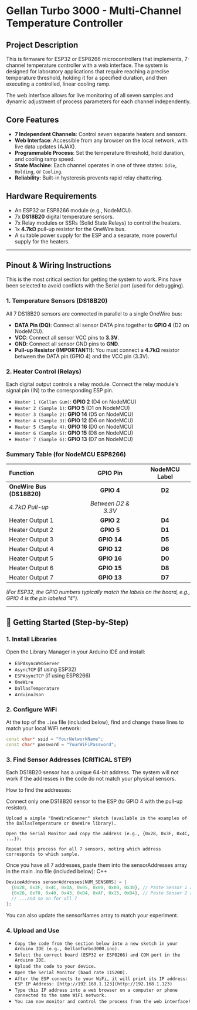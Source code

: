 # Gellan Turbo 3000 - Multi-Channel Temperature Controller

## Project Description

This is firmware for ESP32 or ESP8266 microcontrollers that implements, 7-channel temperature controller with a web interface. The system is designed for laboratory applications that require reaching a precise temperature threshold, holding it for a specified duration, and then executing a controlled, linear cooling ramp.

The web interface allows for live monitoring of all seven samples and dynamic adjustment of process parameters for each channel independently.

## Core Features

* **7 Independent Channels**: Control seven separate heaters and sensors.
* **Web Interface**: Accessible from any browser on the local network, with live data updates (AJAX).
* **Programmable Process**: Set the temperature threshold, hold duration, and cooling ramp speed.
* **State Machine**: Each channel operates in one of three states: `Idle`, `Holding`, or `Cooling`.
* **Reliability**: Built-in hysteresis prevents rapid relay chattering.

## Hardware Requirements

* An ESP32 or ESP8266 module (e.g., NodeMCU).
* 7x **DS18B20** digital temperature sensors.
* 7x Relay modules or SSRs (Solid State Relays) to control the heaters.
* 1x **4.7kΩ** pull-up resistor for the OneWire bus.
* A suitable power supply for the ESP and a separate, more powerful supply for the heaters.

---

##  Pinout & Wiring Instructions

This is the most critical section for getting the system to work. Pins have been selected to avoid conflicts with the Serial port (used for debugging).

### 1. Temperature Sensors (DS18B20)

All 7 DS18B20 sensors are connected in parallel to a single OneWire bus:

* **DATA Pin (DQ)**: Connect all sensor DATA pins together to **GPIO 4** (D2 on NodeMCU).
* **VCC**: Connect all sensor VCC pins to **3.3V**.
* **GND**: Connect all sensor GND pins to **GND**.
* **Pull-up Resistor (IMPORTANT!)**: You must connect a **4.7kΩ** resistor between the DATA pin (GPIO 4) and the VCC pin (3.3V).

### 2. Heater Control (Relays)

Each digital output controls a relay module. Connect the relay module's signal pin (IN) to the corresponding ESP pin.

* `Heater 1 (Gellan Gum)`: **GPIO 2** (D4 on NodeMCU)
* `Heater 2 (Sample 1)`: **GPIO 5** (D1 on NodeMCU)
* `Heater 3 (Sample 2)`: **GPIO 14** (D5 on NodeMCU)
* `Heater 4 (Sample 3)`: **GPIO 12** (D6 on NodeMCU)
* `Heater 5 (Sample 4)`: **GPIO 16** (D0 on NodeMCU)
* `Heater 6 (Sample 5)`: **GPIO 15** (D8 on NodeMCU)
* `Heater 7 (Sample 6)`: **GPIO 13** (D7 on NodeMCU)

### Summary Table (for NodeMCU ESP8266)

| Function | GPIO Pin | NodeMCU Label |
| :--- | :---: | :---: |
| **OneWire Bus (DS18B20)** | **GPIO 4** | **D2** |
| *4.7kΩ Pull-up* | *Between D2 & 3.3V* | |
| Heater Output 1 | **GPIO 2** | **D4** |
| Heater Output 2 | **GPIO 5** | **D1** |
| Heater Output 3 | **GPIO 14** | **D5** |
| Heater Output 4 | **GPIO 12** | **D6** |
| Heater Output 5 | **GPIO 16** | **D0** |
| Heater Output 6 | **GPIO 15** | **D8** |
| Heater Output 7 | **GPIO 13** | **D7** |

*(For ESP32, the GPIO numbers typically match the labels on the board, e.g., GPIO 4 is the pin labeled "4").*

---

## 🚀 Getting Started (Step-by-Step)

### 1. Install Libraries

Open the Library Manager in your Arduino IDE and install:
* `ESPAsyncWebServer`
* `AsyncTCP` (if using ESP32)
* `ESPAsyncTCP` (if using ESP8266)
* `OneWire`
* `DallasTemperature`
* `ArduinoJson`

### 2. Configure WiFi

At the top of the `.ino` file (included below), find and change these lines to match your local WiFi network:

```cpp
const char* ssid = "YourNetworkName";
const char* password = "YourWiFiPassword";
```

###  3. Find Sensor Addresses (CRITICAL STEP)

Each DS18B20 sensor has a unique 64-bit address. The system will not work if the addresses in the code do not match your physical sensors.

How to find the addresses: 

Connect only one DS18B20 sensor to the ESP (to GPIO 4 with the pull-up resistor).

    Upload a simple "OneWireScanner" sketch (available in the examples of the DallasTemperature or OneWire library).

    Open the Serial Monitor and copy the address (e.g., {0x28, 0x3F, 0x4C, ...}).

    Repeat this process for all 7 sensors, noting which address corresponds to which sample.

Once you have all 7 addresses, paste them into the sensorAddresses array in the main .ino file (included below):
C++

```cpp
DeviceAddress sensorAddresses[NUM_SENSORS] = {
  {0x28, 0x3F, 0x4C, 0xDA, 0x05, 0x00, 0x00, 0x30}, // Paste Sensor 1 address here
  {0x28, 0x70, 0x40, 0x43, 0xD4, 0xAF, 0x15, 0xD4}, // Paste Sensor 2 address here
  // ...and so on for all 7
};
```
You can also update the sensorNames array to match your experiment.

### 4. Upload and Use

* `Copy the code from the section below into a new sketch in your Arduino IDE (e.g., GellanTurbo3000.ino).`
* `Select the correct board (ESP32 or ESP8266) and COM port in the Arduino IDE.`
* `Upload the code to your device.`
* `Open the Serial Monitor (baud rate 115200).`
* `After the ESP connects to your WiFi, it will print its IP address: ESP IP Address: [http://192.168.1.123](http://192.168.1.123)`
* `Type this IP address into a web browser on a computer or phone connected to the same WiFi network.`
* `You can now monitor and control the process from the web interface!`
